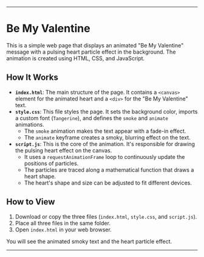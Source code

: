 ***

# Be My Valentine

This is a simple web page that displays an animated "Be My Valentine" message with a pulsing heart particle effect in the background. The animation is created using HTML, CSS, and JavaScript.

## How It Works

* **`index.html`**: The main structure of the page. It contains a `<canvas>` element for the animated heart and a `<div>` for the "Be My Valentine" text.
* **`style.css`**: This file styles the page. It sets the background color, imports a custom font (`Tangerine`), and defines the `smoke` and `animate` animations.
    * The `smoke` animation makes the text appear with a fade-in effect.
    * The `animate` keyframe creates a smoky, blurring effect on the text.
* **`script.js`**: This is the core of the animation. It's responsible for drawing the pulsing heart effect on the canvas.
    * It uses a `requestAnimationFrame` loop to continuously update the positions of particles.
    * The particles are traced along a mathematical function that draws a heart shape.
    * The heart's shape and size can be adjusted to fit different devices.

## How to View

1.  Download or copy the three files (`index.html`, `style.css`, and `script.js`).
2.  Place all three files in the same folder.
3.  Open `index.html` in your web browser.

You will see the animated smoky text and the heart particle effect.

***
